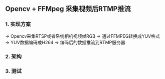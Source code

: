 ## Opencv + FFMpeg 采集视频后RTMP推流

### 1. 实现方案

=> Opencv采集RTSP或者系统相机视频帧RGB
=> 通过FFMPEG转换成YUV格式 
=> YUV数据编码成H264
=> 编码后的数据推流到RTMP服务器

### 2. 架构


### 3. 测试